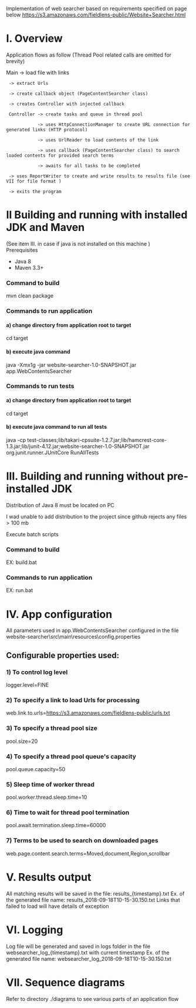 Implementation of web searcher based on requirements specified on page below
https://s3.amazonaws.com/fieldlens-public/Website+Searcher.html

# I. Overview
Application flows as follow (Thread Pool related calls are omitted for brevity) 

Main -> load file with links

     -> extract Urls 
     
     -> create callback object (PageContentSearcher class) 
     
     -> creates Controller with injected callback  
     
     Controller -> create tasks and queue in thread pool
     
                -> uses HttpConnectionManager to create URL connection for generated links (HTTP protocol)
                
                -> uses UrlReader to load contents of the link
                
                -> uses callback (PageContentSearcher class) to search loaded contents for provided search terms 
                
                -> awaits for all tasks to be completed 
                
     -> uses ReportWriter to create and write results to results file (see VII for file format )       
     
     -> exits the program

# II Building and running with installed JDK and Maven
(See item III. in case if java is not installed on this machine )    
Prerequisites 
- Java 8 
- Maven 3.3+

### Command to build
mvn clean package

### Commands to run application
#### a) change directory from application root to target 
cd target
#### b) execute java command
java -Xmx1g -jar website-searcher-1.0-SNAPSHOT.jar app.WebContentsSearcher
### Commands to run tests
#### a) change directory from application root to target 
cd target
#### b) execute java command to run all tests
java -cp test-classes;lib/takari-cpsuite-1.2.7.jar;lib/hamcrest-core-1.3.jar;lib/junit-4.12.jar;website-searcher-1.0-SNAPSHOT.jar org.junit.runner.JUnitCore RunAllTests 

# III. Building and running without pre-installed JDK   
Distribution of Java 8 must be located on PC

I wad unable to add distribution to the project since github rejects any files > 100 mb 


Execute batch scripts 
### Command to build 
EX: build.bat <Full path to JDK distribution location on PC>
### Commands to run application
EX: run.bat <Full path to JDK distribution location on PC>

# IV. App configuration
All parameters used in app.WebContentsSearcher configured in the 
file website-searcher\src\main\resources\config.properties

## Configurable properties used:
### 1) To control log level
logger.level=FINE

### 2) To specify a link to load Urls for processing 
web.link.to.urls=https://s3.amazonaws.com/fieldlens-public/urls.txt

### 3) To specify a thread pool size
pool.size=20

### 4) To specify a thread pool queue's capacity
pool.queue.capacity=50

### 5) Sleep time of worker thread
pool.worker.thread.sleep.time=10

### 6) Time to wait for thread pool termination
pool.await.termination.sleep.time=60000

### 7) Terms to be used to search on downloaded pages  
web.page.content.search.terms=Moved,document,Region,scrollbar
 
# V. Results output
All matching results will be saved in the file: results_{timestamp}.txt 
Ex. of the generated file name: results_2018-09-18T10-15-30.150.txt
Links that failed to load will have details of exception  

# VI. Logging   
Log file will be generated and saved in logs folder in the file websearcher_log_{timestamp}.txt with current timestamp
Ex. of the generated file name: websearcher_log_2018-09-18T10-15-30.150.txt

# VII. Sequence diagrams
Refer to directory ./diagrams to see various parts of an application flow  
